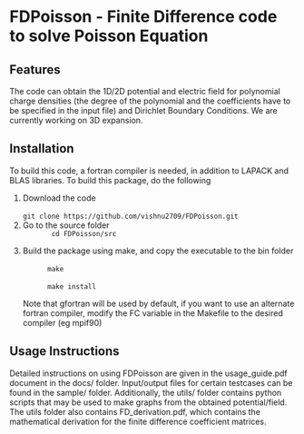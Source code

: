 # FDPoisson - Finite Difference code to solve Poisson Equation



## Features
The code can obtain the 1D/2D potential and electric field for polynomial charge densities (the degree of the polynomial and the coefficients have to be specified in the input file) and Dirichlet Boundary Conditions. We are currently working on 3D expansion.

## Installation

To build this code, a fortran compiler is needed, in addition to LAPACK and BLAS libraries. To build this package, do the following
<ol>
  <li> Download the code <br>
<code>
git clone https://github.com/vishnu2709/FDPoisson.git
</code>
   <li> Go to the source folder
     <code>
       cd FDPoisson/src
     </code>
   <li> Build the package using make, and copy the executable to the bin folder <br>
    <code>
      make </code> <br> <code>
      make install
     </code> <br>
     Note that gfortran will be used by default, if you want to use an alternate fortran compiler, modify the FC variable in the Makefile to the desired compiler (eg mpif90)
</ol>
   

## Usage Instructions

Detailed instructions on using FDPoisson are given in the usage_guide.pdf document in the docs/ folder. Input/output files for certain testcases can be found in the sample/ folder. Additionally, the utils/ folder contains python scripts that may be used to make graphs from the obtained potential/field. The utils folder also contains FD_derivation.pdf, which contains the mathematical derivation for the finite difference coefficient matrices.
